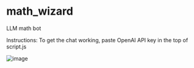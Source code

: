 # math_wizard
LLM math bot

Instructions:
To get the chat working, paste OpenAI API key in the top of script.js

![image](https://github.com/user-attachments/assets/f9ca7ba9-1bdb-4b42-b9a4-901f9dcfedf9)
